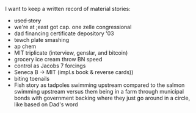 I want to keep a written record of material stories:

- ~~used story~~
- we're at ;east got cap. one zelle congressional
- dad financing certificate depository '03
- tewch  plate smashing
- ap chem
- MIT triplicate (interview, genslar, and bitcoin)
- grocery ice cream throw BN speed 
- control as Jacobs 7 forcings
- Seneca B -> MIT (impl.s book & reverse cards))
- biting toenails
- Fish story as tadpoles swimming upstream compared to the salmon swimming upstream versus them being in a farm through municipal bonds with government backing where they just go around in a circle, like based on Dad's word